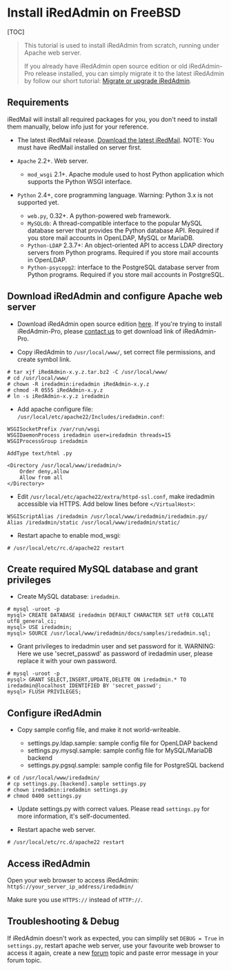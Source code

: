 # Install iRedAdmin on FreeBSD

[TOC]

> This tutorial is used to install iRedAdmin from scratch, running under Apache
> web server.
>
> If you already have iRedAdmin open source edition or old iRedAdmin-Pro release
> installed, you can simply migrate it to the latest iRedAdmin by follow our short
> tutorial: [Migrate or upgrade iRedAdmin](./migrate.or.upgrade.iredadmin.html).

## Requirements

iRedMail will install all required packages for you, you don't need to
install them manually, below info just for your reference.

* The latest iRedMail release. [Download the latest iRedMail](../download.html).
  NOTE: You must have iRedMail installed on server first.

* `Apache` 2.2+. Web server.

    * `mod_wsgi` 2.1+. Apache module used to host Python application which supports the Python WSGI interface.

* `Python` 2.4+, core programming language. Warning: Python 3.x is not supported yet.

    * `web.py`, 0.32+. A python-powered web framework.
    * `MySQLdb`: A thread-compatible interface to the popular MySQL database server that provides the Python database API. Required if you store mail accounts in OpenLDAP, MySQL or MariaDB.
    * `Python-LDAP` 2.3.7+: An object-oriented API to access LDAP directory servers from Python programs. Required if you store mail accounts in OpenLDAP.
    * `Python-psycopg2`: interface to the PostgreSQL database server from Python programs. Required if you store mail accounts in PostgreSQL.

## Download iRedAdmin and configure Apache web server

* Download iRedAdmin open source edition [here](http://www.iredmail.org/yum/misc/).
  If you're trying to install iRedAdmin-Pro, please [contact us](../contact.html)
  to get download link of iRedAdmin-Pro.

* Copy iRedAdmin to `/usr/local/www/`, set correct file permissions, and create symbol link.

```
# tar xjf iRedAdmin-x.y.z.tar.bz2 -C /usr/local/www/
# cd /usr/local/www/
# chown -R iredadmin:iredadmin iRedAdmin-x.y.z
# chmod -R 0555 iRedAdmin-x.y.z
# ln -s iRedAdmin-x.y.z iredadmin
```

* Add apache configure file: `/usr/local/etc/apache22/Includes/iredadmin.conf`:

```
WSGISocketPrefix /var/run/wsgi
WSGIDaemonProcess iredadmin user=iredadmin threads=15
WSGIProcessGroup iredadmin

AddType text/html .py

<Directory /usr/local/www/iredadmin/>
    Order deny,allow
    Allow from all
</Directory>
```

* Edit `/usr/local/etc/apache22/extra/httpd-ssl.conf`, make iredadmin accessible via HTTPS.
  Add below lines before `</VirtualHost>`:

```
WSGIScriptAlias /iredadmin /usr/local/www/iredadmin/iredadmin.py/
Alias /iredadmin/static /usr/local/www/iredadmin/static/
```

* Restart apache to enable mod_wsgi:

```
# /usr/local/etc/rc.d/apache22 restart
```

## Create required MySQL database and grant privileges

* Create MySQL database: `iredadmin`.

```
# mysql -uroot -p
mysql> CREATE DATABASE iredadmin DEFAULT CHARACTER SET utf8 COLLATE utf8_general_ci;
mysql> USE iredadmin;
mysql> SOURCE /usr/local/www/iredadmin/docs/samples/iredadmin.sql;
```

* Grant privileges to iredadmin user and set password for it. WARNING: Here we
  use 'secret_passwd' as password of iredadmin user, please replace it with
  your own password.

```
# mysql -uroot -p
mysql> GRANT SELECT,INSERT,UPDATE,DELETE ON iredadmin.* TO iredadmin@localhost IDENTIFIED BY 'secret_passwd';
mysql> FLUSH PRIVILEGES;
```

## Configure iRedAdmin

* Copy sample config file, and make it not world-writeable.

    * settings.py.ldap.sample: sample config file for OpenLDAP backend
    * settings.py.mysql.sample: sample config file for MySQL/MariaDB backend
    * settings.py.pgsql.sample: sample config file for PostgreSQL backend

```
# cd /usr/local/www/iredadmin/
# cp settings.py.[backend].sample settings.py
# chown iredadmin:iredadmin settings.py
# chmod 0400 settings.py
```

* Update settings.py with correct values. Please read `settings.py` for more
  information, it's self-documented.

* Restart apache web server.

```
# /usr/local/etc/rc.d/apache22 restart
```

## Access iRedAdmin

Open your web browser to access iRedAdmin: `httpS://your_server_ip_address/iredadmin/`

Make sure you use `HTTPS://` instead of `HTTP://`.

## Troubleshooting & Debug

If iRedAdmin doesn't work as expected, you can simplily set `DEBUG = True` in
`settings.py`, restart apache web server, use your favourite web browser to
access it again, create a new [forum](https://forum.iredmail.org/) topic and
paste error message in your forum topic.

